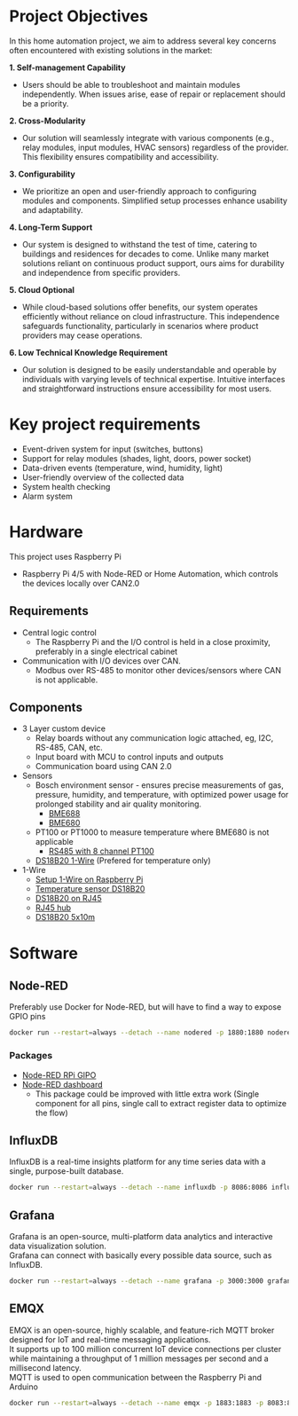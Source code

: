 # Project Objectives
In this home automation project, we aim to address several key concerns often encountered with existing solutions in the market:

**1. Self-management Capability**
- Users should be able to troubleshoot and maintain modules independently. When issues arise, ease of repair or replacement should be a priority.

**2. Cross-Modularity**
- Our solution will seamlessly integrate with various components (e.g., relay modules, input modules, HVAC sensors) regardless of the provider. This flexibility ensures compatibility and accessibility.

**3. Configurability**
- We prioritize an open and user-friendly approach to configuring modules and components. Simplified setup processes enhance usability and adaptability.

**4. Long-Term Support**
- Our system is designed to withstand the test of time, catering to buildings and residences for decades to come. Unlike many market solutions reliant on continuous product support, ours aims for durability and independence from specific providers.

**5. Cloud Optional**
- While cloud-based solutions offer benefits, our system operates efficiently without reliance on cloud infrastructure. This independence safeguards functionality, particularly in scenarios where product providers may cease operations.

**6. Low Technical Knowledge Requirement**
- Our solution is designed to be easily understandable and operable by individuals with varying levels of technical expertise. Intuitive interfaces and straightforward instructions ensure accessibility for most users.

# Key project requirements
- Event-driven system for input (switches, buttons)
- Support for relay modules (shades, light, doors, power socket)
- Data-driven events (temperature, wind, humidity, light)
- User-friendly overview of the collected data
- System health checking
- Alarm system

# Hardware
This project uses Raspberry Pi
- Raspberry Pi 4/5 with Node-RED or Home Automation, which controls the devices locally over CAN2.0
## Requirements
- Central logic control 
  - The Raspberry Pi and the I/O control is held in a close proximity, preferably in a single electrical cabinet
- Communication with I/O devices over CAN.
  - Modbus over RS-485 to monitor other devices/sensors where CAN is not applicable.

## Components
- 3 Layer custom device
  - Relay boards without any communication logic attached, eg, I2C, RS-485, CAN, etc.
  - Input board with MCU to control inputs and outputs
  - Communication board using CAN 2.0
- Sensors
  - Bosch environment sensor - ensures precise measurements of gas, pressure, humidity, and temperature, with optimized power usage for prolonged stability and air quality monitoring.
    - [BME688](https://www.amazon.de/-/en/Sxhlseller-Environmental-Function-Temperature-Raspberry/dp/B0C62GTJZS/ref=sr_1_27?crid=2AAWCGU3QY37U&dib=eyJ2IjoiMSJ9.MumA7AL-ZtgXHUDlfkrGq0QTDzZKdMLgmsv7eHNKYdroCY2k7Z-ZVL7j4XM2PeTAs2nQ9-ocJfrpXTwxX46FQsxYoVNUTNhUJ67hqcwlxY8Hy2bigTGL-rNDYivv5Yt3mRkp4P7Tlt2jvCJYhWomGre7nM-YxcpILszhlCMviGAu86WRu941MbY9nLrNAsjfO9PcfWBehizTSQWiJxgJEy-xEYd54lT5SKBCnc_NBxVXXGRW61Y1LQApyGhUihRXD-knIKFGWJltF47ULSpIkANhuLWlWDpqX_Sbs5hmU-o.HHoIKQAtHTBC-lpP_gnRkGiwnmR_7zPIn2gVZzzlGPo&dib_tag=se&keywords=bosch+bme688&qid=1711269525&sprefix=bosch+bme688%2Caps%2C87&sr=8-27)
    -  [BME680](https://www.amazon.de/-/en/CJMCU-680-Pressure-Temperature-Humidity-Development/dp/B07G16X8YH/ref=sr_1_6?crid=2AAWCGU3QY37U&dib=eyJ2IjoiMSJ9.MumA7AL-ZtgXHUDlfkrGq0QTDzZKdMLgmsv7eHNKYdroCY2k7Z-ZVL7j4XM2PeTAs2nQ9-ocJfrpXTwxX46FQsxYoVNUTNhUJ67hqcwlxY8Hy2bigTGL-rNDYivv5Yt3mRkp4P7Tlt2jvCJYhWomGre7nM-YxcpILszhlCMviGAu86WRu941MbY9nLrNAsjfO9PcfWBehizTSQWiJxgJEy-xEYd54lT5SKBCnc_NBxVXXGRW61Y1LQApyGhUihRXD-knIKFGWJltF47ULSpIkANhuLWlWDpqX_Sbs5hmU-o.HHoIKQAtHTBC-lpP_gnRkGiwnmR_7zPIn2gVZzzlGPo&dib_tag=se&keywords=bosch+bme688&qid=1711269525&sprefix=bosch+bme688%2Caps%2C87&sr=8-6)
  - PT100 or PT1000 to measure temperature where BME680 is not applicable
    - [RS485 with 8 channel PT100](https://www.aliexpress.com/item/1005006295880104.html?src=google&aff_fcid=45c32bcb41644cfc831edd66dc488c91-1711269742536-00959-UneMJZVf&aff_fsk=UneMJZVf&aff_platform=aaf&sk=UneMJZVf&aff_trace_key=45c32bcb41644cfc831edd66dc488c91-1711269742536-00959-UneMJZVf&terminal_id=0b359a39cd9a4e8ca5742cbec62e2981&afSmartRedirect=y)
  - [DS18B20 1-Wire](https://www.aliexpress.com/item/1005005973956237.html?spm=a2g0o.productlist.main.3.3233q0Pxq0PxCF&algo_pvid=2fa86c7b-143e-49d0-9849-ea5b5fc4e1a3&algo_exp_id=2fa86c7b-143e-49d0-9849-ea5b5fc4e1a3-1&pdp_npi=4%40dis%21EUR%212.41%211.40%21%21%2118.50%2110.73%21%402101fb1217112713194911899ea8c5%2112000035223481334%21sea%21DE%21177306676%21&curPageLogUid=IxtUq6hUcj0F&utparam-url=scene%3Asearch%7Cquery_from%3A) (Prefered for temperature only)
- 1-Wire
  - [Setup 1-Wire on Raspberry Pi](https://pinout.xyz/pinout/1_wire)
  - [Temperature sensor DS18B20](https://www.amazon.de/-/en/AZDelivery-Stainless-Temperature-Waterproof-Compatible/dp/B07KNQJ3D7/ref=sr_1_6?crid=2HG1SMT39XVDG&dib=eyJ2IjoiMSJ9.XdeEgp9CgEREBq9z3rEwyn-u6YslVqoOq-Z5UQ0Qovi9HH8RfHxUao7jpj9nLwpDnhxn8jd7CN50pNPFg7KcDdG3Fpn7IUrHUslzcQ-A1Iv0yE5Aa0lGFjKBPjUOog2cFEhqJ9UC5GIQnsgFED0CohKROIUMluZNNAV9y7HrlJYq1m086jIBYok0WaEJTPvmtswWxXSZsJ0FYw_wX6Urfy4EEtOf17s04_98B1URFdRJXdGOQJO8XvomMkd0ibz2khlk_Np9pyUOa83OmDlFN1iBdiygE-RBFRxMzeW_FvE._u0CrHM2dPLWBblmLUgHRFGawB1Co3x2vFj-qZNbD8g&dib_tag=se&keywords=DS18B20&qid=1711287881&sprefix=ds18b20%2Caps%2C105&sr=8-6&th=1)
  - [DS18B20 on RJ45](https://www.unipi.technology/1-wire-temperature-sensor-10-m-p577)
  - [RJ45 hub](https://www.aliexpress.com/item/4000201139432.html?spm=a2g0o.detail.pcDetailTopMoreOtherSeller.6.4750Z0OpZ0Opr8&gps-id=pcDetailTopMoreOtherSeller&scm=1007.40000.327270.0&scm_id=1007.40000.327270.0&scm-url=1007.40000.327270.0&pvid=49ed7443-02c4-44da-8c90-0e1da987261e&_t=gps-id:pcDetailTopMoreOtherSeller,scm-url:1007.40000.327270.0,pvid:49ed7443-02c4-44da-8c90-0e1da987261e,tpp_buckets:668%232846%238108%231977&pdp_npi=4%40dis%21EUR%2118.45%2118.45%21%21%2119.55%2119.55%21%40210307bf17113131825435022e5162%2110000000763740227%21rec%21DE%21177306676%21&utparam-url=scene%3ApcDetailTopMoreOtherSeller%7Cquery_from%3A&search_p4p_id=202403241346225886633656498740913014_5)
  - [DS18B20 5x10m](https://www.aliexpress.com/item/1005005757890693.html?spm=a2g0o.productlist.main.7.56bc70862SMXUA&algo_pvid=e3bef03f-807f-41ce-8f3e-2c5b09732a02&algo_exp_id=e3bef03f-807f-41ce-8f3e-2c5b09732a02-3&pdp_npi=4%40dis%21EUR%2117.81%2114.25%21%21%2118.87%2115.10%21%402101e83017113136312465889efae0%2112000034246789615%21sea%21DE%21177306676%21&curPageLogUid=ZETpUSUx2reu&utparam-url=scene%3Asearch%7Cquery_from%3A)

# Software 
## Node-RED
Preferably use Docker for Node-RED, but will have to find a way to expose GPIO pins
```bash
docker run --restart=always --detach --name nodered -p 1880:1880 nodered/node-red
```

### Packages
- [Node-RED RPi GIPO](https://nodered.org/docs/faq/interacting-with-pi-gpio#node-red-node-pi-gpio)
- [Node-RED dashboard](https://flows.nodered.org/node/@flowfuse/node-red-dashboard)
  - This package could be improved with little extra work (Single component for all pins, single call to extract register data to optimize the flow)

## InfluxDB
InfluxDB is a real-time insights platform for any time series data with a single, purpose-built database.  
```bash
docker run --restart=always --detach --name influxdb -p 8086:8086 influxdb:2
```

## Grafana
Grafana is an open-source, multi-platform data analytics and interactive data visualization solution.  
Grafana can connect with basically every possible data source, such as InfluxDB.
```bash
docker run --restart=always --detach --name grafana -p 3000:3000 grafana/grafana
```

## EMQX
EMQX is an open-source, highly scalable, and feature-rich MQTT broker designed for IoT and real-time messaging applications.  
It supports up to 100 million concurrent IoT device connections per cluster while maintaining a throughput of 1 million messages per second and a millisecond latency.  
MQTT is used to open communication between the Raspberry Pi and Arduino
```bash
docker run --restart=always --detach --name emqx -p 1883:1883 -p 8083:8083 -p 8084:8084 -p 8883:8883 -p 18083:18083  emqx:5.5.1
```
